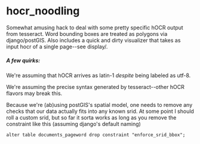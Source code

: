 hocr_noodling
=============

Somewhat amusing hack to deal with some pretty specific hOCR output from tesseract. Word bounding boxes are treated as polygons via django/postGIS. Also includes a quick and dirty visualizer that takes as input hocr of a single page--see display/.

##### A few quirks:
We're assuming that hOCR arrives as latin-1 *despite* being labeled as utf-8. 

We're assuming the precise syntax generated by tesseract--other hOCR flavors may break this.

Because we're (ab)using postGIS's spatial model, one needs to remove any checks that our data actually fits into any known srid. At some point I should roll a custom srid, but so far it sorta works as long as you remove the constraint like this (assuming django's default naming)

	alter table documents_pageword drop constraint "enforce_srid_bbox";
	
